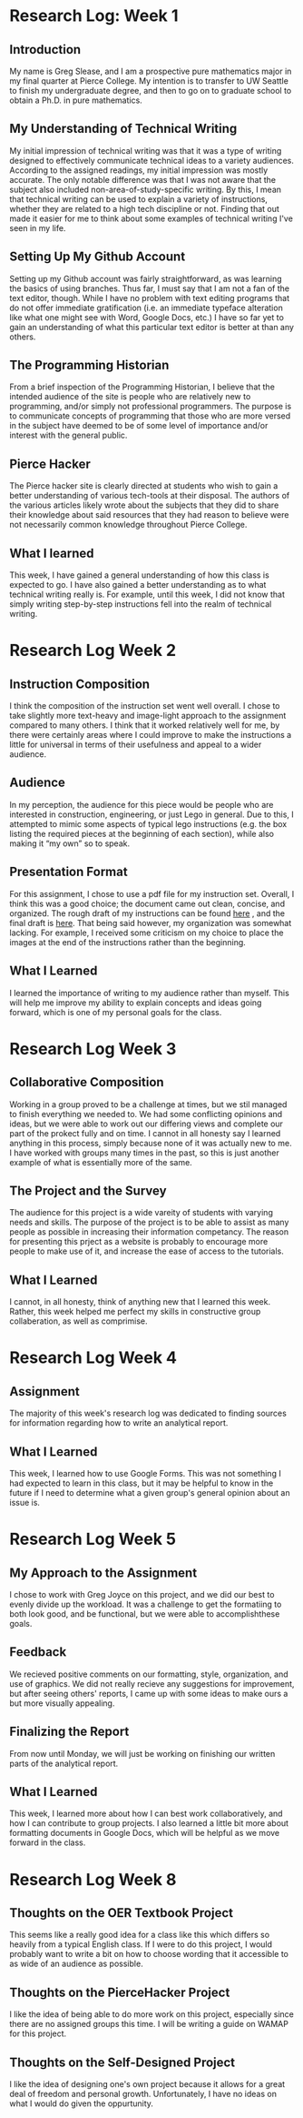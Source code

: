 # Research Log: Week 1

## Introduction
My name is Greg Slease, and I am a prospective pure mathematics major in my final quarter at Pierce College. My intention is to transfer to UW Seattle to finish my undergraduate degree, and then to go on to graduate school to obtain a Ph.D. in pure mathematics.

## My Understanding of Technical Writing
My initial impression of technical writing was that it was a type of writing designed to effectively communicate technical ideas to a variety audiences. According to the assigned readings, my initial impression was mostly accurate. The only notable difference was that I was not aware that the subject also included non-area-of-study-specific writing. By this, I mean that technical writing can be used to explain a variety of instructions, whether they are related to a high tech discipline or not. Finding that out made it easier for me to think about some examples of technical writing I've seen in my life.

## Setting Up My Github Account
Setting up my Github account was fairly straightforward, as was learning the basics of using branches. Thus far, I must say that I am not a fan of the text editor, though. While I have no problem with text editing programs that do not offer immediate gratification (i.e. an immediate typeface alteration like what one might see with Word, Google Docs, etc.) I have so far yet to gain an understanding of what this particular text editor is better at than any others.

## The Programming Historian
From a brief inspection of the Programming Historian, I believe that the intended audience of the site is people who are relatively new to programming, and/or simply not professional programmers. The purpose is to communicate concepts of programming that those who are more versed in the subject have deemed to be of some level of importance and/or interest with the general public.

## Pierce Hacker
The Pierce hacker site is clearly directed at students who wish to gain a better understanding of various tech-tools at their disposal. The authors of the various articles likely wrote about the subjects that they did to share their knowledge about said resources that they had reason to believe were not necessarily common knowledge throughout Pierce College.

## What I learned
This week, I have gained a general understanding of how this class is expected to go. I have also gained a better understanding as to what technical writing really is. For example, until this week, I did not know that simply writing step-by-step instructions fell into the realm of technical writing.

# Research Log Week 2

## Instruction Composition 
I think the composition of the instruction set went well overall. I chose to take slightly more text-heavy and image-light approach to the assignment compared to many others. I think that it worked relatively well for me, by there were certainly areas where I could improve to make the instructions a little for universal in terms of their usefulness and appeal to a wider audience.

## Audience 
In my perception, the audience for this piece would be people who are interested in construction, engineering, or just Lego in general. Due to this, I attempted to mimic some aspects of typical lego instructions (e.g. the box listing the required pieces at the beginning of each section), while also making it “my own” so to speak.

## Presentation Format 
For this assignment, I chose to use a pdf file for my instruction set. Overall, I think this was a good choice; the document came out clean, concise, and organized. The rough draft of my instructions can be found [here](https://github.com/gslease/lego_design/blob/master/IMG_20190419_085959637_HDR.jpg) , and the final draft is [here](https://app.luminpdf.com/viewer/fmvajHfdJS3bLgSz3/share?sk=b506b5f7-16de-4a0e-8e7a-1274c5bbc9cf). That being said however, my organization was somewhat lacking. For example, I received some criticism on my choice to place the images at the end of the instructions rather than the beginning.

## What I Learned 
I learned the importance of writing to my audience rather than myself. This will help me improve my ability to explain concepts and ideas going forward, which is one of my personal goals for the class.

# Research Log Week 3

## Collaborative Composition
Working in a group proved to be a challenge at times, but we stil managed to finish everything we needed to. We had some conflicting opinions and ideas, but we were able to work out our differing views and complete our part of the prokect fully and on time. I cannot in all honesty say I learned anything in this process, simply because none of it was actually new to me. I have worked with groups many times in the past, so this is just another example of what is essentially more of the same.

## The Project and the Survey
The audience for this project is a wide vareity of students with varying needs and skills. The purpose of the project is to be able to assist as many people as possible in increasing their information competancy. The reason for presenting this prject as a website is probably to encourage more people to make use of it, and increase the ease of access to the tutorials.

## What I Learned
I cannot, in all honesty, think of anything new that I learned this week. Rather, this week helped me perfect my skills in constructive group collaberation, as well as comprimise.

# Research Log Week 4

## Assignment
The majority of this week's research log was dedicated to finding sources for information regarding how to write an analytical report.

## What I Learned
This week, I learned how to use Google Forms. This was not something I had expected to learn in this class, but it may be helpful to know in the future if I need to determine what a given group's general opinion about an issue is.

# Research Log Week 5

## My Approach to the Assignment
I chose to work with Greg Joyce on this project, and we did our best to evenly divide up the workload. It was a challenge to get the formatiing to both look good, and be functional, but we were able to accomplishthese goals.

## Feedback
We recieved positive comments on our formatting, style, organization, and use of graphics. We did not really recieve any suggestions for improvement, but after seeing others' reports, I came up with some ideas to make ours a but more visually appealing.

## Finalizing the Report
From now until Monday, we will just be working on finishing our written parts of the analytical report.

## What I Learned
This week, I learned more about how I can best work collaboratively, and how I can contribute to group projects. I also learned a little bit more about formatting documents in Google Docs, which will be helpful as we move forward in the class.

# Research Log Week 8

## Thoughts on the OER Textbook Project
This seems like a really good idea for a class like this which differs so heavily from a typical English class. If I were to do this project, I would probably want to write a bit on how to choose wording that it accessible to as wide of an audience as possible.

## Thoughts on the PierceHacker Project
I like the idea of being able to do more work on this project, especially since there are no assigned groups this time. I will be writing a guide on WAMAP for this project.

## Thoughts on the Self-Designed Project
I like the idea of designing one's own project because it allows for a great deal of freedom and personal growth. Unfortunately, I have no ideas on what I would do given the oppurtunity.
